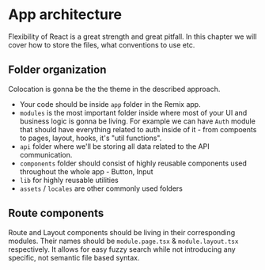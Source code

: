 # App architecture

Flexibility of React is a great strength and great pitfall. In this chapter we will cover how to store the files, what conventions to use etc.

## Folder organization

Colocation is gonna be the the theme in the described approach.

- Your code should be inside `app` folder in the Remix app.
- `modules` is the most important folder inside where most of your UI and business logic is gonna be living. For example we can have `Auth` module that should have everything related to auth inside of it - from compoents to pages, layout, hooks, it's "util functions".
- `api` folder where we'll be storing all data related to the API communication.
- `components` folder should consist of highly reusable components used throughout the whole app - Button, Input
- `lib` for highly reusable utilities
- `assets` / `locales` are other commonly used folders

## Route components

Route and Layout components should be living in their corresponding modules. Their names should be `module.page.tsx` & `module.layout.tsx` respectively.
It allows for easy fuzzy search while not introducing any specific, not semantic file based syntax.


